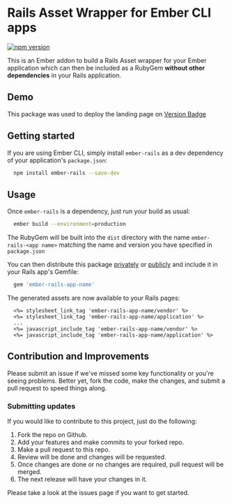 # Rails Asset Wrapper for Ember CLI apps

[![npm version](https://badge.fury.io/js/ember-rails.svg)](https://badge.fury.io/js/ember-rails)

This is an Ember addon to build a Rails Asset wrapper for your Ember application which can then
be included as a RubyGem **without other dependencies** in your Rails application.

## Demo

This package was used to deploy the landing page on [Version Badge](https://badge.fury.io/)

## Getting started

If you are using Ember CLI, simply install `ember-rails` as a dev dependency of your
application's `package.json`:

```bash
  npm install ember-rails --save-dev
```

## Usage

Once `ember-rails` is a dependency, just run your build as usual:

```bash
  ember build --environment=production
```

The RubyGem will be built into the `dist` directory with the name `ember-rails-<app name>`
matching the name and version you have specified in `package.json`

You can then distribute this package [privately](https://gemfury.com) or
[publicly](https://rubygems.org) and include it in your Rails app's Gemfile:

```ruby
  gem 'ember-rails-app-name'
```

The generated assets are now available to your Rails pages:

```erb
  <%= stylesheet_link_tag 'ember-rails-app-name/vendor' %>
  <%= stylesheet_link_tag 'ember-rails-app-name/application' %>
  ...
  <%= javascript_include_tag 'ember-rails-app-name/vendor' %>
  <%= javascript_include_tag 'ember-rails-app-name/application' %>
```

## Contribution and Improvements

Please submit an issue if we've missed some key functionality or you're seeing problems.
Better yet, fork the code, make the changes, and submit a pull request to speed things along.

### Submitting updates

If you would like to contribute to this project, just do the following:

1. Fork the repo on Github.
2. Add your features and make commits to your forked repo.
3. Make a pull request to this repo.
4. Review will be done and changes will be requested.
5. Once changes are done or no changes are required, pull request will be merged.
6. The next release will have your changes in it.

Please take a look at the issues page if you want to get started.
